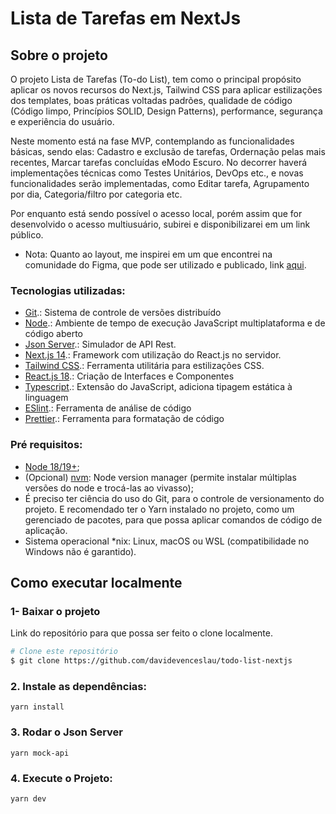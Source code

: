 <!-- ABOUT THE PROJECT -->
# Lista de Tarefas em NextJs

## Sobre o projeto
O projeto Lista de Tarefas (To-do List), tem como o principal propósito aplicar os novos recursos do Next.js, Tailwind CSS para aplicar estilizações dos templates, boas práticas voltadas padrões, qualidade de código (Código limpo, Princípios SOLID, Design Patterns), performance, segurança e experiência do usuário.

Neste momento está na fase MVP, contemplando as funcionalidades básicas, sendo elas: Cadastro e exclusão de tarefas, Ordernação pelas mais recentes, Marcar tarefas concluídas eModo Escuro. No decorrer haverá implementações técnicas como Testes Unitários, DevOps etc., e novas funcionalidades serão implementadas, como Editar tarefa, Agrupamento por dia, Categoria/filtro por categoria etc.

Por enquanto está sendo possível o acesso local, porém assim que for desenvolvido o acesso multiusuário, subirei e disponibilizarei em um link público.

- Nota:
Quanto ao layout, me inspirei em um que encontrei na comunidade do Figma, que pode ser utilizado e publicado, link [aqui](https://www.figma.com/design/Jqrkvl2WBjzwFHzIayAcG2/Interactive-To-Do-List-Prototype-with-variables-(Community)?node-id=13-1596&t=TKVcEgdj7G00w3di-0).

<!-- GETTING STARTED -->

### Tecnologias utilizadas:
- [Git](https://git-scm.com).: Sistema de controle de versões distribuído
- [Node](https://nodejs.org/en/).: Ambiente de tempo de execução JavaScript multiplataforma e de código aberto
- [Json Server](https://www.npmjs.com/package/json-server).: Simulador de API Rest.
- [Next.js 14](https://nextjs.org/).: Framework com utilização do React.js no servidor.
- [Tailwind CSS](https://tailwindcss.com/).: Ferramenta utilitária para estilizações CSS.
- [React.js 18](https://reactjs.org/).: Criação de Interfaces e Componentes
- [Typescript](https://www.typescriptlang.org/).: Extensão do JavaScript, adiciona tipagem estática à linguagem
- [ESlint](https://eslint.org/).: Ferramenta de análise de código
- [Prettier](https://prettier.io/).: Ferramenta para formatação de código

### Pré requisitos:
- [Node 18/19+](https://nodejs.org);
- (Opcional) [nvm](https://github.com/nvm-sh/nvm): Node version manager (permite instalar múltiplas versões do node e trocá-las ao vivasso);
- É preciso ter ciência do uso do Git, para o controle de versionamento do projeto. 
E recomendado ter o Yarn instalado no projeto, como um gerenciado de pacotes, para que possa aplicar comandos de código de aplicação. 
- Sistema operacional *nix: Linux, macOS ou WSL (compatibilidade no Windows não é garantido).

## Como executar localmente

### 1- Baixar o projeto
Link do repositório para que possa ser feito o clone localmente. 


  ```bash
  # Clone este repositório
  $ git clone https://github.com/davidevenceslau/todo-list-nextjs
  ```

### 2. Instale as dependências:
`yarn install`

### 3. Rodar o Json Server
`yarn mock-api`

### 4. Execute o Projeto:
`yarn dev`
